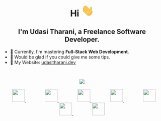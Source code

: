 <h1 align="center">Hi <img src="https://raw.githubusercontent.com/ABSphreak/ABSphreak/master/gifs/Hi.gif" width="40px" /></h1>
<h2 align="center">I'm Udasi Tharani, a Freelance Software Developer.</h2>

- 🚀 Currently, I'm mastering **Full-Stack Web Development**.
- 💬 Would be glad if you could give me some tips.
- 📱 My Website: [udasitharani.dev](https://udasitharani.dev)
<br/>
<p align="center">
<img src="https://github-readme-stats-five-lyart.vercel.app/api?username=udasitharani&show_icons=true" />
</p>

<p align="center">
    <a href="mailto: me@udasitharani.dev">
        <span style="margin: 30px;">
            <img src='https://github.com/udasitharani/udasitharani/blob/master/gmail.svg' width="40" height="40"/>
        </span>
    </a>
    <a href="https://www.instagram.com/udasi.tharani/">
        <span style="margin: 30px;">
            <img src='https://github.com/udasitharani/udasitharani/blob/master/instagram.svg'
            width="40" height="40"/>
        </span>
    </a>
    <a href="https://www.linkedin.com/in/udasi-tharani-bb3232193/">
        <span style="margin: 30px;">
            <img src='https://github.com/udasitharani/udasitharani/blob/master/linkedin.svg' width="40" height="40"/>
        </span>
    </a>
    <a href="https://t.me/udasitharani">
        <span style="margin: 30px;">
            <img src='https://github.com/udasitharani/udasitharani/blob/master/telegram.svg' width="40" height="40"/>
        </span>
    </a>
    <a href="https://medium.com/@udasitharani">
        <span style="margin: 30px;">
            <img src='https://github.com/udasitharani/udasitharani/blob/master/medium.svg' width="40" height="40"/>
        </span>
    </a>
    <a href="https://github.com/udasitharani">
        <span style="margin: 30px;">
            <img src='https://github.com/udasitharani/udasitharani/blob/master/github.svg' width="40" height="40"/>
        </span>
    </a>
    <a href="https://twitter.com/TharaniUdasi">
        <span style="margin: 30px;">
            <img src='https://github.com/udasitharani/udasitharani/blob/master/twitter.svg' width="40" height="40"/>
        </span>
    </a>
</p>
